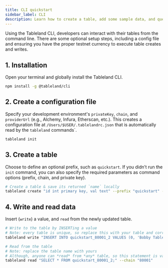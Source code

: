 ```yaml
---
title: CLI quickstart
sidebar_label: CLI
description: Learn how to create a table, add some sample data, and query the data using the CLI.
---
```


Using the Tableland CLI, developers can interact with their tables from the command line. There are some optional setup steps, including a config file and ensuring you have the proper testnet currency to execute table creates and writes.

## 1. Installation

Open your terminal and globally install the Tableland CLI.

```bash npm2yarn
npm install -g @tableland/cli
```

## 2. Create a configuration file

Specify your development environment's `privateKey`, `chain`, and `providerUrl` (e.g., Alchemy, Infura, Etherscan, etc.). This creates a configuration file at `/Users/$USER/.tablelandrc.json` that is automatically read by the `tableland` commands`.

```bash
tableland init
```

## 3. Create a table

Choose to define an optional prefix, such as `quickstart`. If you didn’t run the `init` command, you can also specify the required parameters as command options (prefix, chain, and private key).

```bash
# Create a table & save its returned `name` locally
tableland create "id int primary key, val text" --prefix "quickstart" --chain "80001" --privateKey "your_private_key"
```

## 4. Write and read data

Insert (`write`) a value, and `read` from the newly updated table.

```bash
# Write to the table by INSERTing a value
# Note: every table is unique, so replace this with your table and correct `--chain`
tableland write "INSERT INTO quickstart_80001_2 VALUES (0, 'Bobby Tables')" --chain "80001" --privateKey "your_private_key"

# Read from the table
# Note: replace the table name with yours
# Although, anyone can *read* from *any* table, so this statement is valid for anyone
tableland read "SELECT * FROM quickstart_80001_2;" --chain "80001"
```
